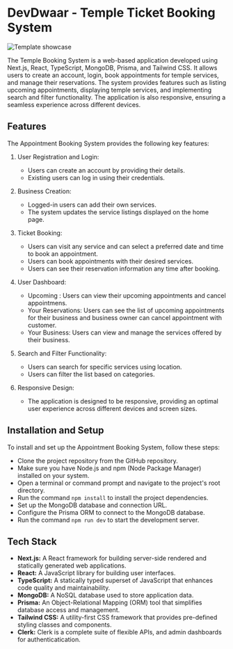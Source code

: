 # DevDwaar - Temple Ticket Booking System
![Template showcase](https://drive.google.com/file/d/1AIOApHyK-kgFZX9E576IMxxBRKFrs-ML/view?usp=drive_link)

The Temple Booking System is a web-based application developed using Next.js, React, TypeScript, MongoDB, Prisma, and Tailwind CSS. It allows users to create an account, login, book appointments for temple services, and manage their reservations. The system provides features such as listing upcoming appointments, displaying temple services, and implementing search and filter functionality. The application is also responsive, ensuring a seamless experience across different devices.

## Features

The Appointment Booking System provides the following key features:

1. User Registration and Login:

   - Users can create an account by providing their details.
   - Existing users can log in using their credentials.


2. Business Creation:

   - Logged-in users can add their own services.
   - The system updates the service listings displayed on the home page.

3. Ticket Booking:

   - Users can visit any service and can select a preferred date and time to book an appointment.
   - Users can book appointments with their desired services.
   - Users can see their reservation information any time after booking.

4. User Dashboard:

   - Upcoming : Users can view their upcoming appointments and cancel appointmens.
   - Your Reservations: Users can see the list of upcoming appointments for their business and business owner can cancel appointment with customer.
   - Your Business: Users can view and manage the services offered by their business.

5. Search and Filter Functionality:

   - Users can search for specific services using location.
   - Users can filter the list based on categories.

6. Responsive Design:

   - The application is designed to be responsive, providing an optimal user experience across different devices and screen sizes.

## Installation and Setup

To install and set up the Appointment Booking System, follow these steps:

- Clone the project repository from the GitHub repository.
- Make sure you have Node.js and npm (Node Package Manager) installed on your system.
- Open a terminal or command prompt and navigate to the project's root directory.
- Run the command `npm install` to install the project dependencies.
- Set up the MongoDB database and connection URL.
- Configure the Prisma ORM to connect to the MongoDB database.
- Run the command `npm run dev` to start the development server.

## Tech Stack

- **Next.js:** A React framework for building server-side rendered and statically generated web applications.
- **React:** A JavaScript library for building user interfaces.
- **TypeScript:** A statically typed superset of JavaScript that enhances code quality and maintainability.
- **MongoDB:** A NoSQL database used to store application data.
- **Prisma:** An Object-Relational Mapping (ORM) tool that simplifies database access and management.
- **Tailwind CSS:** A utility-first CSS framework that provides pre-defined styling classes and components.
- **Clerk:** Clerk is a complete suite of flexible APIs, and admin dashboards for authenticatication.
